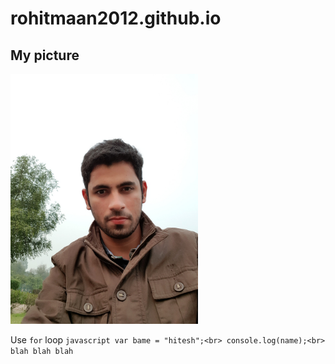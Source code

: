 # rohitmaan2012.github.io

## My picture
<!-- ![rohit maan](images/profile-pic.jpg width=300 "helloji") -->
<img src = "images/profile-pic.jpg" width=300>

Use `for` loop
`javascript
var bame = "hitesh";<br>
console.log(name);<br>
blah blah blah`
